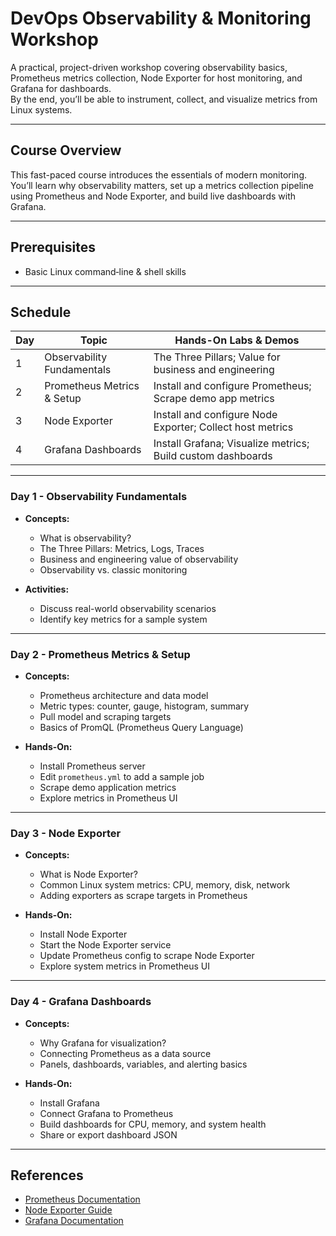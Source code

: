 # DevOps Observability & Monitoring Workshop

A practical, project-driven workshop covering observability basics, Prometheus metrics collection, Node Exporter for host monitoring, and Grafana for dashboards.  
By the end, you’ll be able to instrument, collect, and visualize metrics from Linux systems.

---

## Course Overview

This fast-paced course introduces the essentials of modern monitoring.  
You’ll learn why observability matters, set up a metrics collection pipeline using Prometheus and Node Exporter, and build live dashboards with Grafana.

---

## Prerequisites

- Basic Linux command‑line & shell skills

---

## Schedule

| Day | Topic                    | Hands-On Labs & Demos                                    |
|-----|--------------------------|----------------------------------------------------------|
| 1   | Observability Fundamentals | The Three Pillars; Value for business and engineering    |
| 2   | Prometheus Metrics & Setup | Install and configure Prometheus; Scrape demo app metrics|
| 3   | Node Exporter             | Install and configure Node Exporter; Collect host metrics|
| 4   | Grafana Dashboards        | Install Grafana; Visualize metrics; Build custom dashboards|

---

### Day 1 - Observability Fundamentals

- **Concepts:**  
  - What is observability?  
  - The Three Pillars: Metrics, Logs, Traces  
  - Business and engineering value of observability  
  - Observability vs. classic monitoring

- **Activities:**  
  - Discuss real-world observability scenarios  
  - Identify key metrics for a sample system

---

### Day 2 - Prometheus Metrics & Setup

- **Concepts:**  
  - Prometheus architecture and data model  
  - Metric types: counter, gauge, histogram, summary  
  - Pull model and scraping targets  
  - Basics of PromQL (Prometheus Query Language)

- **Hands-On:**  
  - Install Prometheus server  
  - Edit `prometheus.yml` to add a sample job  
  - Scrape demo application metrics  
  - Explore metrics in Prometheus UI

---

### Day 3 - Node Exporter

- **Concepts:**  
  - What is Node Exporter?  
  - Common Linux system metrics: CPU, memory, disk, network  
  - Adding exporters as scrape targets in Prometheus

- **Hands-On:**  
  - Install Node Exporter  
  - Start the Node Exporter service  
  - Update Prometheus config to scrape Node Exporter  
  - Explore system metrics in Prometheus UI

---

### Day 4 - Grafana Dashboards

- **Concepts:**  
  - Why Grafana for visualization?  
  - Connecting Prometheus as a data source  
  - Panels, dashboards, variables, and alerting basics

- **Hands-On:**  
  - Install Grafana  
  - Connect Grafana to Prometheus  
  - Build dashboards for CPU, memory, and system health  
  - Share or export dashboard JSON

---

## References

- [Prometheus Documentation](https://prometheus.io/docs)
- [Node Exporter Guide](https://prometheus.io/docs/guides/node-exporter/)
- [Grafana Documentation](https://grafana.com/docs/)

